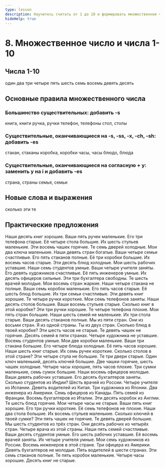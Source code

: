 ```yaml
---
type: lesson
description: Научитесь считать от 1 до 10 и формировать множественное число в английском языке! Освойте простые правила множественного числа, правильно используйте "these" и "those", и потренируйтесь на 140 примерах из реальной жизни. Идеально для начинающих, которые хотят правильно описывать количества в повседневных разговорах.
hideHelp: true
---
```


# 8. Множественное число и числа 1-10

## Числа 1-10

один
два
три
четыре
пять
шесть
семь
восемь
девять
десять

## Основные правила множественного числа

### Большинство существительных: добавить -s

книга, книги
ручка, ручки
телефон, телефоны
стол, столы

### Существительные, оканчивающиеся на -s, -ss, -x, -ch, -sh: добавить -es

стакан, стаканы
коробка, коробки
часы, часы
блюдо, блюда

### Существительные, оканчивающиеся на согласную + y: заменить y на i и добавить -es

страна, страны
семья, семьи

## Новые слова и выражения

сколько
эти
те

## Практические предложения

Наши десять книг хорошие.
Ваши пять ручек маленькие.
Его три телефона старые.
Её четыре стола большие.
Их шесть стульев маленькие.
Эти восемь чашек горячие.
Те семь дверей холодные.
Мои два ключа маленькие.
Наши девять стран богатые.
Ваши четыре семьи счастливые.
Его пять стаканов полные.
Её три коробки большие.
Их восемь часов старые.
Эти десять блюд холодные.
Мои шесть рабочих уставшие.
Наши семь студентов умные.
Ваши четыре учителя заняты.
Его девять художников счастливые.
Её пять инженеров умные.
Их десять офицеров сильные.
Эти три бухгалтера свободны.
Те шесть врачей молодые.
Мои восемь стран жаркие.
Наши четыре стакана не полные.
Ваши семь коробок маленькие.
Его пять часов старые.
Её шесть блюд большие.
Их три семьи счастливые.
Эти девять книг хорошие.
Те четыре ручки короткие.
Мои семь телефонов заняты.
Наши десять столов большие.
Ваши восемь стульев старые.
Сколько книг в этой коробке?
Эти три ручки хорошие.
Те четыре телефона плохие.
Мои пять стран большие.
Наши шесть семей не маленькие.
Их три стола старые.
Ваши десять стаканов полные.
Мы из пяти стран.
Они из восьми стран.
Я из одной страны.
Ты из двух стран.
Сколько блюд в твоей коробке?
Эти шесть часов не старые.
Те девять чашек не горячие.
Десять семей в пяти странах.
Четыре художника не уставшие.
Восемь студентов умные.
Мои две коробки маленькие.
Ваши три стакана большие.
Его четыре блюда холодные.
Её пять часов хорошие.
Наши шесть книг старые.
Их семь ручек короткие.
Сколько столов в этой стране?
Эти четыре стула не большие.
Те три двери старые.
Один ключ маленький, десять ключей большие.
Две чашки горячие, шесть чашек холодные.
Четыре часы хорошие, пять часов плохие.
Три сумки маленькие, семь сумок большие.
Наши восемь офицеров молодые.
Ваши девять рабочих уставшие.
Его десять бухгалтеров заняты.
Сколько студентов из Индии?
Шесть врачей из России.
Четыре учителя из Испании.
Девять водителей из Китая.
Три художника из Японии.
Два инженера из Америки.
Семь офицеров из Канады.
Пять семей из Франции.
Восемь бухгалтеров из Италии.
Эти десять коробок из Англии.
Те шесть блюд горячие.
Мои четыре часы не старые.
Ваши пять книг хорошие.
Его три ручки короткие.
Её семь телефонов не плохие.
Наши два стола большие.
Их восемь стульев маленькие.
Сколько ключей в твоей сумке?
Эти пять чашек не горячие.
Те девять дверей большие.
Мы шесть студентов из трёх стран.
Они десять рабочих из четырёх стран.
Четыре врача из этой страны.
Наши пять семей счастливые.
Ваши десять студентов умные.
Его шесть рабочих уставшие.
Её восемь врачей заняты.
Их четыре учителя умные.
Мои семь художников из России.
Восемь инженеров в этой стране.
Три офицера из Америки.
Девять бухгалтеров не молодые.
Пять водителей в шести странах.
Эти семь стаканов полные.
Те пять коробок маленькие.
Четыре часы хорошие.
Десять книг не старые.
